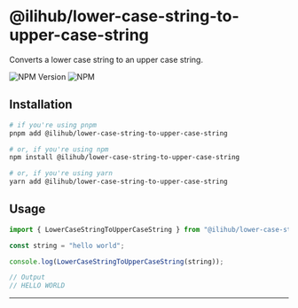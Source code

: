 # @ilihub/lower-case-string-to-upper-case-string

Converts a lower case string to an upper case string.

![NPM Version](https://img.shields.io/npm/v/%40ilihub%2Flower-case-string-to-upper-case-string?color=33cd56&logo=npm)
![NPM](https://img.shields.io/npm/l/%40ilihub%2Flower-case-string-to-upper-case-string)

## Installation

```bash
# if you're using pnpm
pnpm add @ilihub/lower-case-string-to-upper-case-string

# or, if you're using npm
npm install @ilihub/lower-case-string-to-upper-case-string

# or, if you're using yarn
yarn add @ilihub/lower-case-string-to-upper-case-string
```

## Usage

```javascript
import { LowerCaseStringToUpperCaseString } from "@ilihub/lower-case-string-to-upper-case-string";

const string = "hello world";

console.log(LowerCaseStringToUpperCaseString(string));

// Output
// HELLO WORLD
```

---
